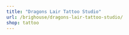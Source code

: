 ```yaml
---
title: "Dragons Lair Tattoo Studio"
url: /brighouse/dragons-lair-tattoo-studio/
shop: tattoo
---
```

